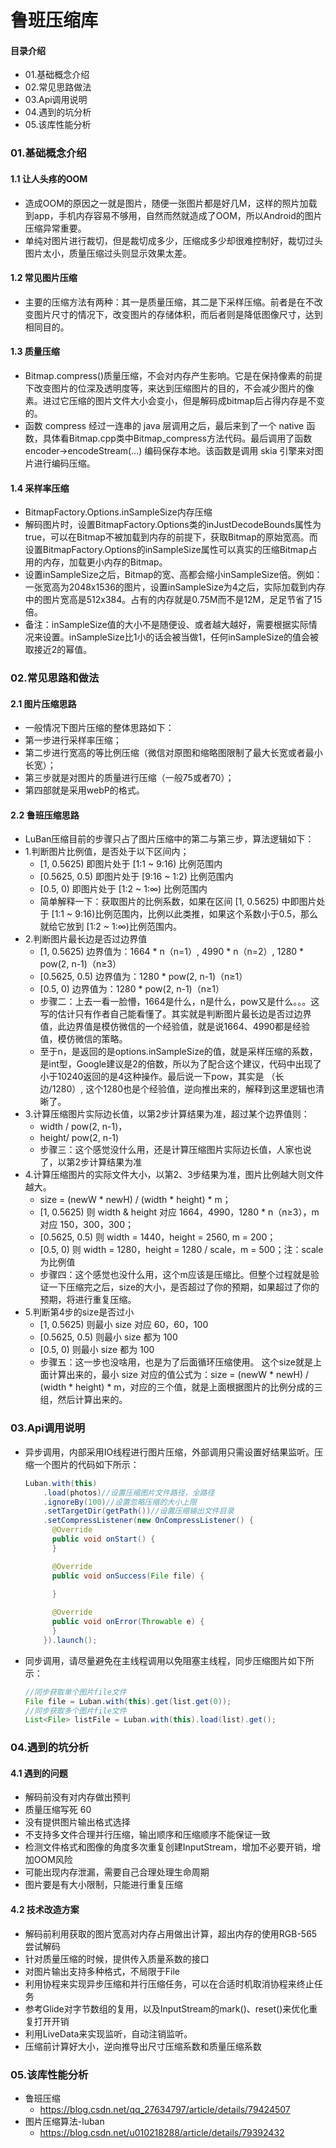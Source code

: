 # 鲁班压缩库
#### 目录介绍
- 01.基础概念介绍
- 02.常见思路做法
- 03.Api调用说明
- 04.遇到的坑分析
- 05.该库性能分析



### 01.基础概念介绍
#### 1.1 让人头疼的OOM
- 造成OOM的原因之一就是图片，随便一张图片都是好几M，这样的照片加载到app，手机内存容易不够用，自然而然就造成了OOM，所以Android的图片压缩异常重要。
- 单纯对图片进行裁切，但是裁切成多少，压缩成多少却很难控制好，裁切过头图片太小，质量压缩过头则显示效果太差。


#### 1.2 常见图片压缩
- 主要的压缩方法有两种：其一是质量压缩，其二是下采样压缩。前者是在不改变图片尺寸的情况下，改变图片的存储体积，而后者则是降低图像尺寸，达到相同目的。



#### 1.3 质量压缩
- Bitmap.compress()质量压缩，不会对内存产生影响。它是在保持像素的前提下改变图片的位深及透明度等，来达到压缩图片的目的，不会减少图片的像素。进过它压缩的图片文件大小会变小，但是解码成bitmap后占得内存是不变的。
- 函数 compress 经过一连串的 java 层调用之后，最后来到了一个 native 函数，具体看Bitmap.cpp类中Bitmap_compress方法代码。最后调用了函数 encoder->encodeStream(…) 编码保存本地。该函数是调用 skia 引擎来对图片进行编码压缩。



#### 1.4 采样率压缩
- BitmapFactory.Options.inSampleSize内存压缩
- 解码图片时，设置BitmapFactory.Options类的inJustDecodeBounds属性为true，可以在Bitmap不被加载到内存的前提下，获取Bitmap的原始宽高。而设置BitmapFactory.Options的inSampleSize属性可以真实的压缩Bitmap占用的内存，加载更小内存的Bitmap。
- 设置inSampleSize之后，Bitmap的宽、高都会缩小inSampleSize倍。例如：一张宽高为2048x1536的图片，设置inSampleSize为4之后，实际加载到内存中的图片宽高是512x384。占有的内存就是0.75M而不是12M，足足节省了15倍。
- 备注：inSampleSize值的大小不是随便设、或者越大越好，需要根据实际情况来设置。inSampleSize比1小的话会被当做1，任何inSampleSize的值会被取接近2的幂值。



### 02.常见思路和做法
#### 2.1 图片压缩思路
- 一般情况下图片压缩的整体思路如下：
- 第一步进行采样率压缩；
- 第二步进行宽高的等比例压缩（微信对原图和缩略图限制了最大长宽或者最小长宽）；
- 第三步就是对图片的质量进行压缩（一般75或者70）；
- 第四部就是采用webP的格式。



#### 2.2 鲁班压缩思路
- LuBan压缩目前的步骤只占了图片压缩中的第二与第三步，算法逻辑如下：
- 1.判断图片比例值，是否处于以下区间内；
    - [1, 0.5625) 即图片处于 [1:1 ~ 9:16) 比例范围内
    - [0.5625, 0.5) 即图片处于 [9:16 ~ 1:2) 比例范围内
    - [0.5, 0) 即图片处于 [1:2 ~ 1:∞) 比例范围内
    - 简单解释一下：获取图片的比例系数，如果在区间 [1, 0.5625) 中即图片处于 [1:1 ~ 9:16)比例范围内，比例以此类推，如果这个系数小于0.5，那么就给它放到 [1:2 ~ 1:∞)比例范围内。
- 2.判断图片最长边是否过边界值
    - [1, 0.5625) 边界值为：1664 * n（n=1）, 4990 * n（n=2）, 1280 * pow(2, n-1)（n≥3）
    - [0.5625, 0.5) 边界值为：1280 * pow(2, n-1)（n≥1）
    - [0.5, 0) 边界值为：1280 * pow(2, n-1)（n≥1）
    - 步骤二：上去一看一脸懵，1664是什么，n是什么，pow又是什么。。。这写的估计只有作者自己能看懂了。其实就是判断图片最长边是否过边界值，此边界值是模仿微信的一个经验值，就是说1664、4990都是经验值，模仿微信的策略。
    - 至于n，是返回的是options.inSampleSize的值，就是采样压缩的系数，是int型，Google建议是2的倍数，所以为了配合这个建议，代码中出现了小于10240返回的是4这种操作。最后说一下pow，其实是 （长边/1280）, 这个1280也是个经验值，逆向推出来的，解释到这里逻辑也清晰了。
- 3.计算压缩图片实际边长值，以第2步计算结果为准，超过某个边界值则：
    - width / pow(2, n-1)，
    - height/ pow(2, n-1)
    - 步骤三：这个感觉没什么用，还是计算压缩图片实际边长值，人家也说了，以第2步计算结果为准
- 4.计算压缩图片的实际文件大小，以第2、3步结果为准，图片比例越大则文件越大。
    - size = (newW * newH) / (width * height) * m；
    - [1, 0.5625) 则 width & height 对应 1664，4990，1280 * n（n≥3），m 对应 150，300，300；
    - [0.5625, 0.5) 则 width = 1440，height = 2560, m = 200；
    - [0.5, 0) 则 width = 1280，height = 1280 / scale，m = 500；注：scale为比例值
    - 步骤四：这个感觉也没什么用，这个m应该是压缩比。但整个过程就是验证一下压缩完之后，size的大小，是否超过了你的预期，如果超过了你的预期，将进行重复压缩。
- 5.判断第4步的size是否过小
    - [1, 0.5625) 则最小 size 对应 60，60，100
    - [0.5625, 0.5) 则最小 size 都为 100
    - [0.5, 0) 则最小 size 都为 100
    - 步骤五：这一步也没啥用，也是为了后面循环压缩使用。 这个size就是上面计算出来的，最小 size 对应的值公式为：size = (newW * newH) / (width * height) * m，对应的三个值，就是上面根据图片的比例分成的三组，然后计算出来的。
  


### 03.Api调用说明
- 异步调用，内部采用IO线程进行图片压缩，外部调用只需设置好结果监听。压缩一个图片的代码如下所示：
    ``` java
    Luban.with(this)
        .load(photos)//设置压缩图片文件路径，全路径
        .ignoreBy(100)//设置忽略压缩的大小上限
        .setTargetDir(getPath())//设置压缩输出文件目录
        .setCompressListener(new OnCompressListener() {
          @Override
          public void onStart() {
          }
    
          @Override
          public void onSuccess(File file) {
            
          }
    
          @Override
          public void onError(Throwable e) {
          }
        }).launch();
    ```
- 同步调用，请尽量避免在主线程调用以免阻塞主线程，同步压缩图片如下所示：
    ``` java
    //同步获取单个图片file文件
    File file = Luban.with(this).get(list.get(0));
    //同步获取多个图片file文件
    List<File> listFile = Luban.with(this).load(list).get();
    ```




### 04.遇到的坑分析
#### 4.1 遇到的问题
- 解码前没有对内存做出预判
- 质量压缩写死 60
- 没有提供图片输出格式选择
- 不支持多文件合理并行压缩，输出顺序和压缩顺序不能保证一致
- 检测文件格式和图像的角度多次重复创建InputStream，增加不必要开销，增加OOM风险
- 可能出现内存泄漏，需要自己合理处理生命周期
- 图片要是有大小限制，只能进行重复压缩


#### 4.2 技术改造方案
- 解码前利用获取的图片宽高对内存占用做出计算，超出内存的使用RGB-565尝试解码
- 针对质量压缩的时候，提供传入质量系数的接口
- 对图片输出支持多种格式，不局限于File
- 利用协程来实现异步压缩和并行压缩任务，可以在合适时机取消协程来终止任务
- 参考Glide对字节数组的复用，以及InputStream的mark()、reset()来优化重复打开开销
- 利用LiveData来实现监听，自动注销监听。
- 压缩前计算好大小，逆向推导出尺寸压缩系数和质量压缩系数



### 05.该库性能分析
- 鲁班压缩
    - https://blog.csdn.net/qq_27634797/article/details/79424507
- 图片压缩算法-luban
    - https://blog.csdn.net/u010218288/article/details/79392432









